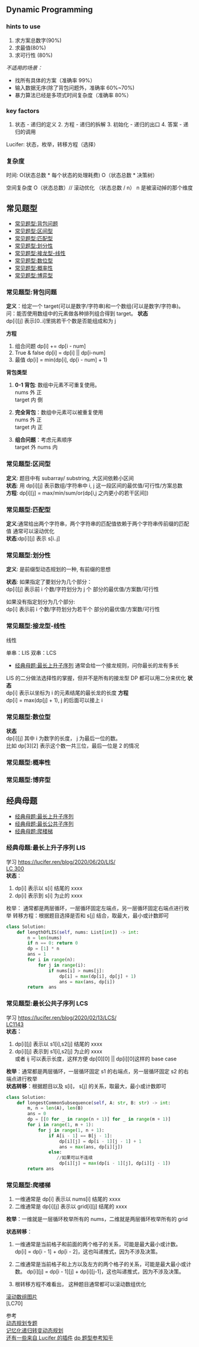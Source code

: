 ## Dynamic Programming

### hints to use

1. 求方案总数字(90%)
2. 求最值(80%)
3. 求可行性 (80%)

_不适⽤的场景：_

- 找所有具体的⽅案（准确率 99%）
- 输⼊数据⽆序(除了背包问题外，准确率 60%~70%)
- 暴⼒算法已经是多项式时间复杂度（准确率 80%）

### key factors

1. 状态 - 递归的定义 2. 方程 - 递归的拆解 3. 初始化 - 递归的出口 4. 答案 - 递归的调用

Lucifer:
状态，枚举，转移方程（选择）

### 复杂度

时间:
O(状态总数 \* 每个状态的处理耗费)
O（状态总数 \* 决策树）

空间复杂度 O（状态总数）// 滚动优化 （状态总数 / n） n 是被滚动掉的那个维度

## 常见题型

- [常见题型:背包问题](#常见题型:背包问题)
- [常见题型:区间型](#常见题型:区间型)
- [常见题型:匹配型](#常见题型:匹配型)
- [常见题型:划分性](#常见题型:划分性)
- [常见题型:接龙型-线性](#常见题型:接龙型-线性)
- [常见题型:数位型](#常见题型:数位型)
- [常见题型:概率性](#常见题型:概率性)
- [常见题型:博弈型](#常见题型:博弈型)

### 常见题型:背包问题

**定义**：给定一个 target(可以是数字/字符串)和一个数组(可以是数字/字符串)。问：能否使用数组中的元素做各种排列组合得到 target。
**状态**  
dp[i][j] 表⽰[0..i]⾥挑若⼲个数是否能组成和为 j

**方程**

1. 组合问题 dp[i] += dp[i - num]
2. True & false dp[i] = dp[i] || dp[i-num]
3. 最值 dp[i] = min(dp[i], dp[i - num] + 1)

**背包类型**

1. **0-1 背包**: 数组中元素不可重复使用。  
   nums 外 正  
   target 内 倒

2. **完全背包**：数组中元素可以被重复使用  
   nums 外 正  
   target 内 正

3. **组合问题**：考虑元素顺序  
   target 外
   nums 内

### 常见题型:区间型

**定义**: 题目中有 subarray/ substring, ⼤区间依赖⼩区间  
**状态**: ⽤ dp[i][j] 表⽰数组/字符串中 i, j 这⼀段区间的最优值/可⾏性/⽅案总数  
**方程**: dp[i][j] = max/min/sum/or(dp[i,j 之内更⼩的若⼲区间])

### 常见题型:匹配型

**定义**:通常给出两个字符串，两个字符串的匹配值依赖于两个字符串传前缀的匹配值 通常可以滚动优化  
**状态**:dp[i][j] 表示 s[i..j]

### 常见题型:划分性

**定义**: 是前缀型动态规划的⼀种, 有前缀的思想

**状态**:
如果指定了要划分为⼏个部分：  
dp[i][j] 表⽰前 i 个数/字符划分为 j 个 部分的最优值/⽅案数/可⾏性

如果没有指定划分为⼏个部分:  
dp[i] 表⽰前 i 个数/字符划分为若⼲个 部分的最优值/⽅案数/可⾏性

### 常见题型:接龙型-线性

线性

单串：LIS
双串：LCS

- [经典母题:最长上升子序列](#经典母题:最长上升子序列)
  通常会给⼀个接⻰规则，问你最⻓的⻰有多⻓

LIS 的⼆分做法选择性的掌握，但并不是所有的接⻰型 DP 都可以⽤⼆分来优化
**状态**  
dp[i] 表⽰以坐标为 i 的元素结尾的最⻓⻰的⻓度
**⽅程**  
dp[i] = max(dp[j] + 1), j 的后⾯可以接上 i

### 常见题型:数位型

**状态**  
dp[i][j] 其中 i 为数字的长度， j 为最后一位的数。  
比如 dp[3][2] 表示这个数一共三位，最后一位是 2 的情况

### 常见题型:概率性

### 常见题型:博弈型

## 经典母题

- [经典母题:最长上升子序列](#经典母题:最长上升子序列)
- [经典母题:最长公共子序列](#经典母题:最长公共子序列)
- [经典母题:爬楼梯](#经典母题:爬楼梯)

### 经典母题:最长上升子序列 LIS

学习 https://lucifer.ren/blog/2020/06/20/LIS/  
[LC 300](https://leetcode-cn.com/problems/longest-increasing-subsequence/)  
**状态**：

1. dp[i] 表示以 s[i] 结尾的 xxxx
2. dp[i] 表示到 s[i] 为止的 xxxx

枚举： 通常都是两层循环，一层循环固定左端点，另一层循环固定右端点进行枚举
转移方程：根据题目选择是否和 s[j] 结合，取最大，最小或计数即可

```Python
class Solution:
    def lengthOfLIS(self, nums: List[int]) -> int:
        n = len(nums)
        if n == 0: return 0
        dp = [1] * n
        ans = 1
        for i in range(n):
            for j in range(i):
                if nums[i] > nums[j]:
                    dp[i] = max(dp[i], dp[j] + 1)
                    ans = max(ans, dp[i])
        return  ans
```

### 常见题型:最长公共子序列 LCS

学习 https://lucifer.ren/blog/2020/02/13/LCS/  
[LC1143](https://leetcode-cn.com/problems/longest-common-subsequence/)  
**状态：**

1. dp[i][j] 表示以 s1[i],s2[j] 结尾的 xxxx
2. dp[i][j] 表示到 s1[i],s2[j] 为止的 xxxx  
   或者 ij 可以表示长度，这样方便 dp[0][0] || dp[i][0]这样的 base case

**枚举**：通常都是两层循环，一层循环固定 s1 的右端点，另一层循环固定 s2 的右端点进行枚举  
**状态转移**：根据题目以及 s[i]， s[j] 的关系，取最大，最小或计数即可

```Python
class Solution:
    def longestCommonSubsequence(self, A: str, B: str) -> int:
        m, n = len(A), len(B)
        ans = 0
        dp = [[0 for _ in range(n + 1)] for _ in range(m + 1)]
        for i in range(1, m + 1):
            for j in range(1, n + 1):
                if A[i - 1] == B[j - 1]:
                    dp[i][j] = dp[i - 1][j - 1] + 1
                    ans = max(ans, dp[i][j])
                else:
                   //如果可以不连续
                    dp[i][j] = max(dp[i - 1][j], dp[i][j - 1])
        return ans

```

### 常见题型:爬楼梯

1. 一维通常是 dp[i] 表示以 nums[i] 结尾的 xxxx
1. 二维通常是 dp[i][j] 表示以 grid[i][j] 结尾的 xxxx

**枚举**：一维就是一层循环枚举所有的 nums，二维就是两层循环枚举所有的 grid

**状态转移**：

1. 一维通常是当前格子和前面的两个格子的关系，可能是最大最小或计数。  
   dp[i] = dp[i - 1] + dp[i - 2]，这也叫递推式，因为不涉及决策。

2. 二维通常是当前格子和上方以及左方的两个格子的关系，可能是最大最小或计数。
   dp[i][j] = dp[i - 1][j] + dp[i][j-1]，这也叫递推式，因为不涉及决策。
3. 根转移方程不难看出， 这种题目通常都可以滚动数组优化

[滚动数组图片](https://tva1.sinaimg.cn/large/0081Kckwly1glpom6u30yj30u00v1n61.jpg)  
[LC70]

参考  
[动态规划专题](https://leetcode-solution.cn/solutionDetail?url=https%3A%2F%2Fapi.github.com%2Frepos%2Fazl397985856%2Fleetcode%2Fcontents%2Fthinkings%2Fdynamic-programming.md&type=1)  
[记忆化递归转变动态规划](https://mp.weixin.qq.com/s/afRM6owOL_KTKekmW7wzpQ)  
[还有一些来自 Lucifer 的插件](https://chrome.google.com/webstore/detail/leetcode-cheatsheet/fniccleejlofifaakbgppmbbcdfjonle?hl=en-US%E3%80%82)
[dp 题型参考知乎](https://zhuanlan.zhihu.com/p/126546914)
